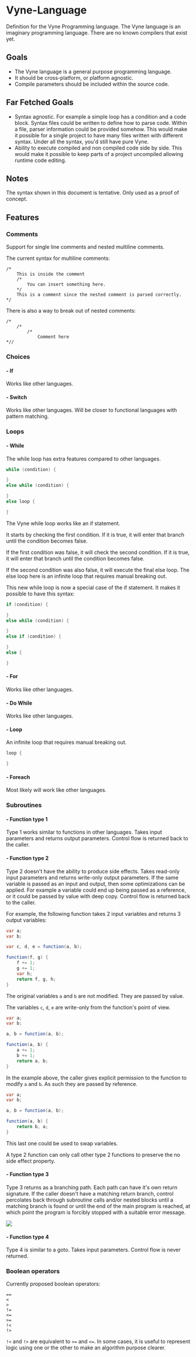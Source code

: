 # Vyne-Language
Definition for the Vyne Programming language. The Vyne language is an imaginary programming language. There are no known compilers that exist yet.

## Goals

* The Vyne language is a general purpose programming language.
* It should be cross-platform, or platform agnostic.
* Compile parameters should be included within the source code.

## Far Fetched Goals

* Syntax agnostic. For example a simple loop has a condition and a code block. Syntax files could be written to define how to parse code. Within a file, parser information could be provided somehow. This would make it possible for a single project to have many files written with different syntax. Under all the syntax, you'd still have pure Vyne.
* Ability to execute compiled and non compiled code side by side. This would make it possible to keep parts of a project uncompiled allowing runtime code editing.

## Notes

The syntax shown in this document is tentative. Only used as a proof of concept.

## Features

### Comments

Support for single line comments and nested multiline comments.

The current syntax for multiline comments:

```
/*
    This is inside the comment
    /*
        You can insert something here.
    */
    This is a comment since the nested comment is parsed correctly.
*/
```

There is also a way to break out of nested comments:

```
/*
    /*
        /*
            Comment here
*//
```

### Choices

#### - If

Works like other languages.

#### - Switch

Works like other languages. Will be closer to functional languages with pattern matching.

### Loops

#### - While

The while loop has extra features compared to other languages.

```csharp
while (condition) {

}
else while (condition) {

}
else loop {

}
```

The Vyne while loop works like an if statement.

It starts by checking the first condition. If it is true, it will enter that branch until the condition becomes false.

If the first condition was false, it will check the second condition. If it is true, it will enter that branch until the condition becomes false.

If the second condition was also false, it will execute the final else loop. The else loop here is an infinite loop that requires manual breaking out.

This new while loop is now a special case of the if statement. It makes it possible to have this syntax:

```csharp
if (condition) {

}
else while (condition) {

}
else if (condition) {

}
else {

}
```

#### - For

Works like other languages.

#### - Do While

Works like other languages.

#### - Loop

An infinite loop that requires manual breaking out.

```csharp
loop {

}
```

#### - Foreach

Most likely will work like other languages.

### Subroutines

#### - Function type 1

Type 1 works similar to functions in other languages. Takes input parameters and returns output parameters. Control flow is returned back to the caller.

#### - Function type 2

Type 2 doesn't have the ability to produce side effects. Takes read-only input parameters and returns write-only output parameters. If the same variable is passed as an input and output, then some optimizations can be applied. For example a variable could end up being passed as a reference, or it could be passed by value with deep copy. Control flow is returned back to the caller.

For example, the following function takes 2 input variables and returns 3 output variables:

```csharp
var a;
var b;

var c, d, e = function(a, b);

function(f, g) {
    f += 1;
    g += 1;
    var h;
    return f, g, h;
}
```

The original variables `a` and `b` are not modified. They are passed by value.

The variables `c`, `d`, `e` are write-only from the function's point of view.

```csharp
var a;
var b;

a, b = function(a, b);

function(a, b) {
    a += 1;
    b += 1;
    return a, b;
}
```

In the example above, the caller gives explicit permission to the function to modify `a` and `b`. As such they are passed by reference.

```csharp
var a;
var b;

a, b = function(a, b);

function(a, b) {
    return b, a;
}
```

This last one could be used to swap variables.

A type 2 function can only call other type 2 functions to preserve the no side effect property.

#### - Function type 3

Type 3 returns as a branching path. Each path can have it's own return signature. If the caller doesn't have a matching return branch, control percolates back through subroutine calls and/or nested blocks until a matching branch is found or until the end of the main program is reached, at which point the program is forcibly stopped with a suitable error message.

![](https://i.imgur.com/2vUwXgY.png)

#### - Function type 4

Type 4 is similar to a goto. Takes input parameters. Control flow is never returned.

### Boolean operators

Currently proposed boolean operators:

```
==
<
>
!=
<=
>=
!<
!>
```

`!<` and `!>` are equivalent to `>=` and `<=`. In some cases, it is useful to represent logic using one or the other to make an algorithm purpose clearer.
